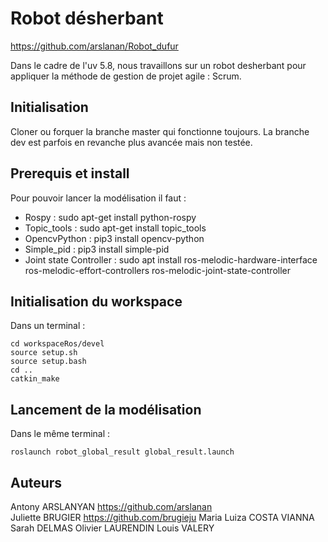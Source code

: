 # Robot désherbant 

https://github.com/arslanan/Robot_dufur

Dans le cadre de l'uv 5.8, nous travaillons sur un robot desherbant pour appliquer la méthode de gestion de projet agile : Scrum. 

## Initialisation

Cloner ou forquer la branche master qui fonctionne toujours. 
La branche dev est parfois en revanche plus avancée mais non testée.

## Prerequis et install

Pour pouvoir lancer la modélisation il faut : 
	
- Rospy : sudo apt-get install python-rospy
- Topic_tools : sudo apt-get install topic_tools
- OpencvPython : pip3 install opencv-python
- Simple_pid : pip3 install simple-pid
- Joint state Controller : sudo apt install ros-melodic-hardware-interface ros-melodic-effort-controllers ros-melodic-joint-state-controller

## Initialisation du workspace

Dans un terminal :
 
```
cd workspaceRos/devel
source setup.sh
source setup.bash
cd ..
catkin_make
```

## Lancement de la modélisation

Dans le même terminal : 

```
roslaunch robot_global_result global_result.launch
```

## Auteurs

Antony ARSLANYAN		https://github.com/arslanan
<br/>Juliette BRUGIER		https://github.com/brugieju
Maria Luiza COSTA VIANNA
Sarah DELMAS
Olivier LAURENDIN
Louis VALERY







